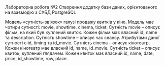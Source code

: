 Лабораторна робота №2 
Створення додатку бази даних, орієнтованого на взаємодію з СУБД PostgreSQL

Модель «сутність-зв’язок» галузі продажу квитків у кіно.
Модель має чотири сутності: movie, showtime, cinema, ticket.
Сутність movie – описує фільм, на який був куплений квиток. Кожен фільм має власний id, name та description.
Сутність showtime – описує час сеансу. Атрибутами даної сутності є id, timing та id_movie.
Сутність cinema – описує кінотеатр. Кожен кінотеатр має власний id, name, id_movie. 
Сутність ticket – описує квиток, куплений глядачем. Кожен квиток має власний id, name, date, price, id_showtime, row, place.
